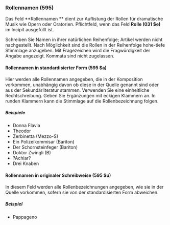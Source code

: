 ### Rollennamen (595)

Das Feld **Rollennamen ** dient zur Auflistung der Rollen für dramatische Musik wie Opern oder Oratorien. Pflichtfeld, wenn das Feld **Rolle (031 $e)** im Incipit ausgefüllt ist.

Schreiben Sie Namen in ihrer natürlichen Reihenfolge; Artikel werden nicht nachgestellt. Nach Möglichkeit sind die Rollen in der Reihenfolge hohe-tiefe Stimmlage anzugeben. Mit Fragezeichen wird die Fragwürdigkeit der Angabe angezeigt. Kommata sind nicht zugelassen.

#### Rollennamen in standardisierter Form (595 $a)

Hier werden alle Rollennamen angegeben, die in der Komposition vorkommen, unabhängig davon ob diese in der Quelle genannt sind oder aus der Sekundärliteratur stammen. Verwenden Sie eine einheitliche Rechtschreibung. Geben Sie Ergänzungen mit eckigen Klammern an. In runden Klammern kann die Stimmlage auf die Rollenbezeichnung folgen.

##### Beispiele

- Donna Flavia
- Theodor
- Zerbinetta (Mezzo-S)
- Ein Polizeikommisar (Bariton)
- Der Schornsteinfeger (Bariton)
- Doktor Zwingli (B)
- ?Achiar?
- Drei Knaben

#### Rollennamen in originaler Schreibweise (595 $u)

In diesem Feld werden alle Rollenbezeichnungen angegeben, wie sie in der Quelle vorkommen, sofern sie von der standardisierten Form abweichen.

##### Beispiel

- Pappageno
